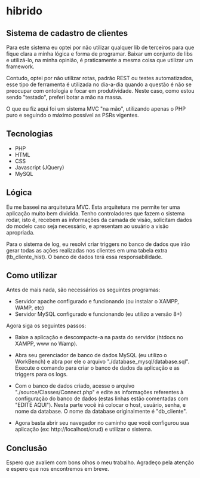 # hibrido

## Sistema de cadastro de clientes

Para este sistema eu optei por não utilizar qualquer lib de terceiros para que fique clara a minha lógica e forma de programar. Baixar um conjunto de libs e utilizá-lo, na minha opinião, é praticamente a mesma coisa que utilizar um framework.

Contudo, optei por não utilizar rotas, padrão REST ou testes automatizados, esse tipo de ferramenta é utilizada no dia-a-dia quando a questão é não se preocupar com ontologia e focar em produtividade. Neste caso, como estou sendo "testado", preferi botar a mão na massa.

O que eu fiz aqui foi um sistema MVC "na mão", utilizando apenas o PHP puro e seguindo o máximo possível as PSRs vigentes.

## Tecnologias

- PHP
- HTML
- CSS
- Javascript (JQuery)
- MySQL

## Lógica

Eu me baseei na arquitetura MVC. Esta arquitetura me permite ter uma aplicação muito bem dividida. Tenho controladores que fazem o sistema rodar, isto é, recebem as informações da camada de visão, solicitam dados do modelo caso seja necessário, e apresentam ao usuário a visão apropriada.

Para o sistema de log, eu resolvi criar triggers no banco de dados que irão gerar todas as ações realizadas nos clientes em uma tabela extra (tb_cliente_hist). O banco de dados terá essa responsabilidade.

## Como utilizar

Antes de mais nada, são necessários os seguintes programas:

- Servidor apache configurado e funcionando (ou instalar o XAMPP, WAMP, etc)
- Servidor MySQL configurado e funcionando (eu utilizo a versão 8+)

Agora siga os seguintes passos:

- Baixe a aplicação e descompacte-a na pasta do servidor (htdocs no XAMPP, www no Wamp).

- Abra seu gerenciador de banco de dados MySQL (eu utilizo o WorkBench) e abra por ele o arquivo "./database_mysql/database.sql". Execute o comando para criar o banco de dados da aplicação e as triggers para os logs.

- Com o banco de dados criado, acesse o arquivo "./source/Classes/Connect.php" e edite as informações referentes à configuração do banco de dados (estas linhas estão comentadas com "EDITE AQUI"). Nesta parte você irá colocar o host, usuário, senha, e nome da database. O nome da database originalmente é "db_cliente".

- Agora basta abrir seu navegador no caminho que você configurou sua aplicação (ex: http://localhost/crud) e utilizar o sistema.

## Conclusão

Espero que avaliem com bons olhos o meu trabalho. Agradeço pela atenção e espero que nos encontremos em breve.
